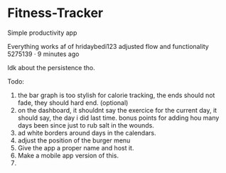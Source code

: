 # Fitness-Tracker
Simple productivity app


Everything works af of hridaybedi123
adjusted flow and functionality
5275139
 · 
9 minutes ago


Idk about the persistence tho. 




Todo:
1) the bar graph is too stylish for calorie tracking, the ends should not fade, they should hard end. (optional)
2) on the dashboard, it shouldnt say the exercice for the current day, it should say, the day i did last time. bonus points for adding hou many days been since just to rub salt in the wounds.
3) ad white borders around days in the calendars.
4) adjust the position of the burger menu
5) Give the app a proper name and host it.
6) Make a mobile app version of this.
7) 
